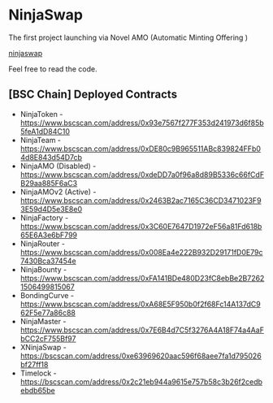 # NinjaSwap 

The first project launching via Novel AMO (Automatic Minting Offering )


[ninjaswap](https://ninjaswap.app)


Feel free to read the code.

## [BSC Chain] Deployed Contracts


- NinjaToken - https://www.bscscan.com/address/0x93e7567f277F353d241973d6f85b5feA1dD84C10
- NinjaTeam - https://www.bscscan.com/address/0xDE80c9B965511ABc839824FFb04d8E843d54D7cb
- NinjaAMO (Disabled) - https://www.bscscan.com/address/0xdeDD7a0f96a8d89B5336c66fCdFB29aa885F6aC3
- NinjaAMOv2 (Active) - https://www.bscscan.com/address/0x2463B2ac7165C36CD3471023F93E59d4D5e3E8e0
- NinjaFactory - https://www.bscscan.com/address/0x3C60E7647D1972eF56a81Fd618b65E6A3e6bF799
- NinjaRouter - https://www.bscscan.com/address/0x008Ea4e222B932D29171fD0E79c7430Bca37454e
- NinjaBounty - https://www.bscscan.com/address/0xFA141BDe480D23fC8ebBe2B72621506499815067
- BondingCurve - https://www.bscscan.com/address/0xA68E5F950b0f2f68Fc14A137dC962F5e77a86c88
- NinjaMaster - https://www.bscscan.com/address/0x7E6B4d7C5f3276A4A18F74a4AaFbCC2cF755Bf97
- XNinjaSwap - https://bscscan.com/address/0xe63969620aac596f68aee7fa1d795026bf27ff18
- Timelock - https://bscscan.com/address/0x2c21eb944a9615e757b58c3b26f2cedbebdb65be
